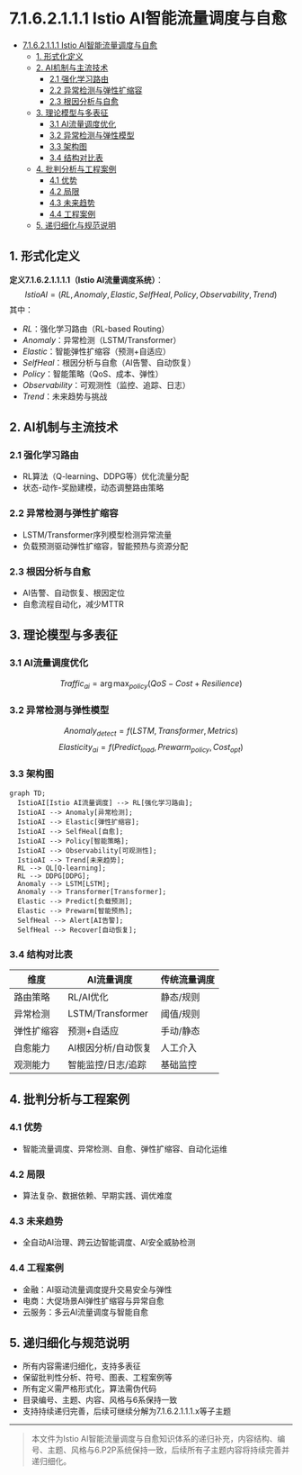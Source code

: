 # 7.1.6.2.1.1.1 Istio AI智能流量调度与自愈


<!-- TOC START -->

- [7.1.6.2.1.1.1 Istio AI智能流量调度与自愈](#7162111-istio-ai智能流量调度与自愈)
  - [1. 形式化定义](#1-形式化定义)
  - [2. AI机制与主流技术](#2-ai机制与主流技术)
    - [2.1 强化学习路由](#21-强化学习路由)
    - [2.2 异常检测与弹性扩缩容](#22-异常检测与弹性扩缩容)
    - [2.3 根因分析与自愈](#23-根因分析与自愈)
  - [3. 理论模型与多表征](#3-理论模型与多表征)
    - [3.1 AI流量调度优化](#31-ai流量调度优化)
    - [3.2 异常检测与弹性模型](#32-异常检测与弹性模型)
    - [3.3 架构图](#33-架构图)
    - [3.4 结构对比表](#34-结构对比表)
  - [4. 批判分析与工程案例](#4-批判分析与工程案例)
    - [4.1 优势](#41-优势)
    - [4.2 局限](#42-局限)
    - [4.3 未来趋势](#43-未来趋势)
    - [4.4 工程案例](#44-工程案例)
  - [5. 递归细化与规范说明](#5-递归细化与规范说明)

<!-- TOC END -->

## 1. 形式化定义

**定义7.1.6.2.1.1.1.1（Istio AI流量调度系统）**：
$$
IstioAI = (RL, Anomaly, Elastic, SelfHeal, Policy, Observability, Trend)
$$
其中：

- $RL$：强化学习路由（RL-based Routing）
- $Anomaly$：异常检测（LSTM/Transformer）
- $Elastic$：智能弹性扩缩容（预测+自适应）
- $SelfHeal$：根因分析与自愈（AI告警、自动恢复）
- $Policy$：智能策略（QoS、成本、弹性）
- $Observability$：可观测性（监控、追踪、日志）
- $Trend$：未来趋势与挑战

## 2. AI机制与主流技术

### 2.1 强化学习路由

- RL算法（Q-learning、DDPG等）优化流量分配
- 状态-动作-奖励建模，动态调整路由策略

### 2.2 异常检测与弹性扩缩容

- LSTM/Transformer序列模型检测异常流量
- 负载预测驱动弹性扩缩容，智能预热与资源分配

### 2.3 根因分析与自愈

- AI告警、自动恢复、根因定位
- 自愈流程自动化，减少MTTR

## 3. 理论模型与多表征

### 3.1 AI流量调度优化

$$Traffic_{ai} = \arg\max_{policy} (QoS - Cost + Resilience)$$

### 3.2 异常检测与弹性模型

$$Anomaly_{detect} = f(LSTM, Transformer, Metrics)$$
$$Elasticity_{ai} = f(Predict_{load}, Prewarm_{policy}, Cost_{opt})$$

### 3.3 架构图

```mermaid
graph TD;
  IstioAI[Istio AI流量调度] --> RL[强化学习路由];
  IstioAI --> Anomaly[异常检测];
  IstioAI --> Elastic[弹性扩缩容];
  IstioAI --> SelfHeal[自愈];
  IstioAI --> Policy[智能策略];
  IstioAI --> Observability[可观测性];
  IstioAI --> Trend[未来趋势];
  RL --> QL[Q-learning];
  RL --> DDPG[DDPG];
  Anomaly --> LSTM[LSTM];
  Anomaly --> Transformer[Transformer];
  Elastic --> Predict[负载预测];
  Elastic --> Prewarm[智能预热];
  SelfHeal --> Alert[AI告警];
  SelfHeal --> Recover[自动恢复];
```

### 3.4 结构对比表

| 维度 | AI流量调度 | 传统流量调度 |
|------|------------|--------------|
| 路由策略 | RL/AI优化 | 静态/规则 |
| 异常检测 | LSTM/Transformer | 阈值/规则 |
| 弹性扩缩容 | 预测+自适应 | 手动/静态 |
| 自愈能力 | AI根因分析/自动恢复 | 人工介入 |
| 观测能力 | 智能监控/日志/追踪 | 基础监控 |

## 4. 批判分析与工程案例

### 4.1 优势

- 智能流量调度、异常检测、自愈、弹性扩缩容、自动化运维

### 4.2 局限

- 算法复杂、数据依赖、早期实践、调优难度

### 4.3 未来趋势

- 全自动AI治理、跨云边智能调度、AI安全威胁检测

### 4.4 工程案例

- 金融：AI驱动流量调度提升交易安全与弹性
- 电商：大促场景AI弹性扩缩容与异常自愈
- 云服务：多云AI流量调度与智能自愈

## 5. 递归细化与规范说明

- 所有内容需递归细化，支持多表征
- 保留批判性分析、符号、图表、工程案例等
- 所有定义需严格形式化，算法需伪代码
- 目录编号、主题、内容、风格与6系保持一致
- 支持持续递归完善，后续可继续分解为7.1.6.2.1.1.1.x等子主题

---
> 本文件为Istio AI智能流量调度与自愈知识体系的递归补充，内容结构、编号、主题、风格与6.P2P系统保持一致，后续所有子主题内容将持续完善并递归细化。
